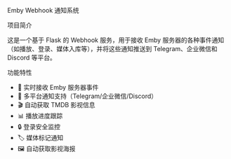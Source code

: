 Emby Webhook 通知系统

项目简介

这是一个基于 Flask 的 Webhook 服务，用于接收 Emby 服务器的各种事件通知（如播放、登录、媒体入库等），并将这些通知推送到 Telegram、企业微信和 Discord 等平台。

功能特性

- 📡 实时接收 Emby 服务器事件
- 📱 多平台通知支持（Telegram/企业微信/Discord）
- 🎬 自动获取 TMDB 影视信息
- 📊 播放进度跟踪
- 🔒 登录安全监控
- 🏷️ 媒体标记通知
- 🖼️ 自动获取影视海报
